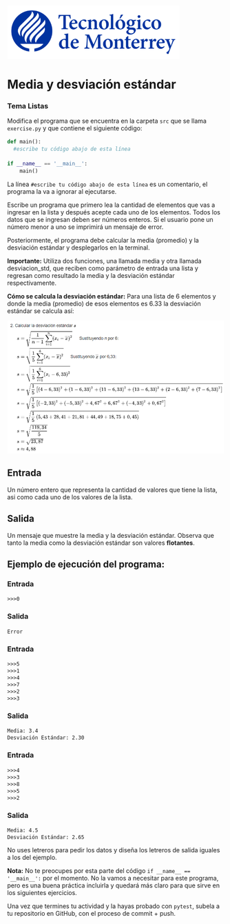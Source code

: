![Tec de Monterrey](../../images/logotecmty.png)
# Media y desviación estándar
### Tema Listas

Modifica el programa que se encuentra en la carpeta `src` que se llama `exercise.py` y que contiene el siguiente código:

```python
def main():
  #escribe tu código abajo de esta línea

if __name__ == '__main__':
    main()
```

La línea `#escribe tu código abajo de esta línea` es un comentario, el programa la va a ignorar al ejecutarse.

Escribe un programa que primero lea la cantidad de elementos que vas a ingresar en la lista y después acepte cada uno de los elementos. Todos los datos que se ingresan deben ser números enteros. Si el usuario pone un número menor a uno se imprimirá un mensaje de error.

Posteriormente, el programa debe calcular la media (promedio) y la desviación estándar y desplegarlos en la terminal.

**Importante:** Utiliza dos funciones, una llamada media y otra llamada desviacion_std, que reciben como parámetro de entrada una lista y regresan como resultado la media y la desviación estándar respectivamente.

**Cómo se calcula la desviación estándar:** Para una lista de 6 elementos y donde la media (promedio) de esos elementos es 6.33 la desviación estándar se calcula así: 

![Desviación Estándar](../../images/desviacion_std.png)

## Entrada
Un número entero que representa la cantidad de valores que tiene la lista, asi como cada uno de los valores de la lista.

## Salida
Un mensaje que muestre la media y la desviación estándar. Observa que tanto la media como la desviación estándar son valores **flotantes**.
 
## Ejemplo de ejecución del programa:
### Entrada
```
>>>0
```
### Salida
```
Error
```
### Entrada
```
>>>5
>>>1
>>>4
>>>7
>>>2
>>>3
```
### Salida
```
Media: 3.4
Desviación Estándar: 2.30
```

### Entrada
```
>>>4
>>>3
>>>8
>>>5
>>>2
```
### Salida
```
Media: 4.5
Desviación Estándar: 2.65
```
No uses letreros para pedir los datos y diseña los letreros de salida iguales a los del ejemplo.

**Nota:** No te preocupes por esta parte del código `if __name__ == '__main__':` por el momento. No la vamos a necesitar para este programa, pero es una buena práctica incluirla y quedará más claro para que sirve en los siguientes ejercicios.

Una vez que termines tu actividad y la hayas probado con `pytest`, subela a tu repositorio en GitHub, con el proceso de commit + push.
